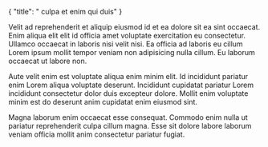 {
  "title": " culpa et enim qui duis"
}

Velit ad reprehenderit et aliquip eiusmod id et ea dolore sit ea sint occaecat. Enim aliqua elit elit id officia amet voluptate exercitation eu consectetur. Ullamco occaecat in laboris nisi velit nisi. Ea officia ad laboris eu cillum Lorem ipsum mollit tempor veniam non adipisicing nulla cillum. Eu laborum occaecat ut labore non.

Aute velit enim est voluptate aliqua enim minim elit. Id incididunt pariatur enim Lorem aliqua voluptate deserunt. Incididunt cupidatat pariatur Lorem incididunt consectetur dolor duis excepteur dolore. Mollit enim voluptate minim est do deserunt anim cupidatat enim eiusmod sint.

Magna laborum enim occaecat esse consequat. Commodo enim nulla ut pariatur reprehenderit culpa cillum magna. Esse sit dolore labore laborum veniam officia mollit anim consectetur pariatur fugiat.